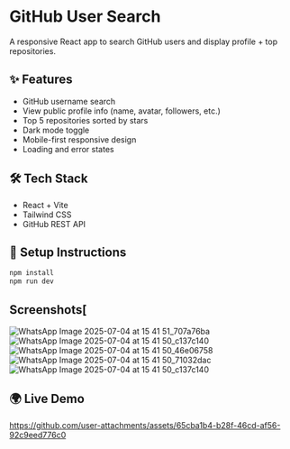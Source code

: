 # GitHub User Search

A responsive React app to search GitHub users and display profile + top repositories.

## ✨ Features

- GitHub username search
- View public profile info (name, avatar, followers, etc.)
- Top 5 repositories sorted by stars
- Dark mode toggle
- Mobile-first responsive design
- Loading and error states

## 🛠 Tech Stack

- React + Vite
- Tailwind CSS
- GitHub REST API

## 🔧 Setup Instructions

```bash
npm install
npm run dev
```
## Screenshots[

![WhatsApp Image 2025-07-04 at 15 41 51_707a76ba](https://github.com/user-attachments/assets/8750bdde-4a67-4529-bfa8-d2da5ab5030b)
![WhatsApp Image 2025-07-04 at 15 41 50_c137c140](https://github.com/user-attachments/assets/559cb256-40ed-4745-9caf-31e7d0b02f1a)
![WhatsApp Image 2025-07-04 at 15 41 50_46e06758](https://github.com/user-attachments/assets/16ac0d30-62d9-4e09-8ace-39e3f801adc4)
![WhatsApp Image 2025-07-04 at 15 41 50_71032dac](https://github.com/user-attachments/assets/cf12c775-e4b7-467a-9b00-dee70dcd9799)
![WhatsApp Image 2025-07-04 at 15 41 50_c137c140](https://github.com/user-attachments/assets/559cb256-40ed-4745-9caf-31e7d0b02f1a)


## 🌍 Live Demo



https://github.com/user-attachments/assets/65cba1b4-b28f-46cd-af56-92c9eed776c0


